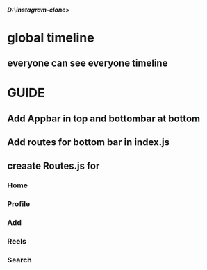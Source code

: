##### D:\instagram-clone>

# global timeline

## everyone can see everyone timeline

# GUIDE

## Add Appbar in top and bottombar at bottom

## Add routes for bottom bar in index.js

## creaate Routes.js for

### Home

### Profile

### Add

### Reels

### Search
